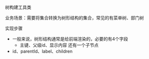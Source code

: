 树构建工具类

业务场景：需要将集合转换为树形结构的集合，常见的有菜单树、部门树

实现步骤

- 一般来说，树形结构通常是给前端渲染的，必要的有4个字段
  - 主键、父级id、显示内容 还有一个子节点
- id、parentId、label、children
